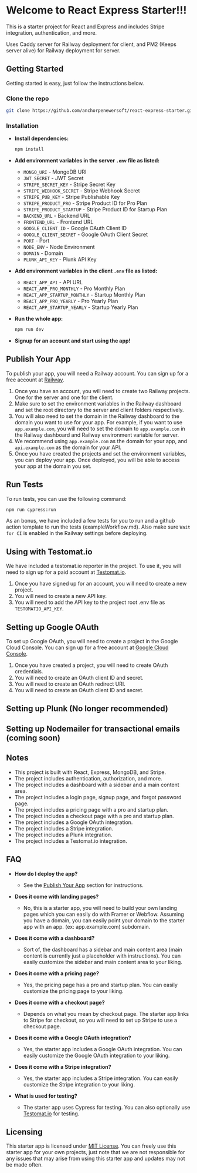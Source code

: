 ﻿# Welcome to React Express Starter!!!

This is a starter project for React and Express and includes Stripe integration, authentication, and more.

Uses Caddy server for Railway deployment for client, and PM2 (Keeps server alive) for Railway deployment for server.

## Getting Started

Getting started is easy, just follow the instructions below.

### Clone the repo

```bash
git clone https://github.com/anchorpenewersoft/react-express-starter.git
```

### Installation

- **Install dependencies:**  
  ```bash
  npm install
  ```

- **Add environment variables in the server `.env` file as listed:**
  - `MONGO_URI` - MongoDB URI
  - `JWT_SECRET` - JWT Secret
  - `STRIPE_SECRET_KEY` - Stripe Secret Key
  - `STRIPE_WEBHOOK_SECRET` - Stripe Webhook Secret
  - `STRIPE_PUB_KEY` - Stripe Publishable Key
  - `STRIPE_PRODUCT_PRO` - Stripe Product ID for Pro Plan
  - `STRIPE_PRODUCT_STARTUP` - Stripe Product ID for Startup Plan
  - `BACKEND_URL` - Backend URL
  - `FRONTEND_URL` - Frontend URL
  - `GOOGLE_CLIENT_ID` - Google OAuth Client ID
  - `GOOGLE_CLIENT_SECRET` - Google OAuth Client Secret
  - `PORT` - Port
  - `NODE_ENV` - Node Environment
  - `DOMAIN` - Domain
  - `PLUNK_API_KEY` - Plunk API Key

- **Add environment variables in the client `.env` file as listed:**
  - `REACT_APP_API` - API URL
  - `REACT_APP_PRO_MONTHLY` - Pro Monthly Plan
  - `REACT_APP_STARTUP_MONTHLY` - Startup Monthly Plan
  - `REACT_APP_PRO_YEARLY` - Pro Yearly Plan
  - `REACT_APP_STARTUP_YEARLY` - Startup Yearly Plan

- **Run the whole app:**  
  ```bash
  npm run dev
  ```

- **Signup for an account and start using the app!**

## Publish Your App

To publish your app, you will need a Railway account. You can sign up for a free account at [Railway](https://railway.app).

1. Once you have an account, you will need to create two Railway projects. One for the server and one for the client.
2. Make sure to set the environment variables in the Railway dashboard and set the root directory to the server and client folders respectively.
3. You will also need to set the domain in the Railway dashboard to the domain you want to use for your app. For example, if you want to use `app.example.com`, you will need to set the domain to `app.example.com` in the Railway dashboard and Railway environment variable for server.
4. We recommend using `app.example.com` as the domain for your app, and `api.example.com` as the domain for your API.
5. Once you have created the projects and set the environment variables, you can deploy your app. Once deployed, you will be able to access your app at the domain you set.

## Run Tests

To run tests, you can use the following command:

```bash
npm run cypress:run
```

As an bonus, we have included a few tests for you to run and a github action template to run the tests (exampleWorkflow.md). Also make sure `Wait for CI` is enabled in the Railway settings before deploying.

## Using with Testomat.io

We have included a testomat.io reporter in the project. To use it, you will need to sign up for a paid account at [Testomat.io](https://testomat.io/).

1. Once you have signed up for an account, you will need to create a new project.
2. You will need to create a new API key.
3. You will need to add the API key to the project root .env file as `TESTOMATIO_API_KEY`.

## Setting up Google OAuth

To set up Google OAuth, you will need to create a project in the Google Cloud Console. You can sign up for a free account at [Google Cloud Console](https://console.cloud.google.com/).

1. Once you have created a project, you will need to create OAuth credentials.
2. You will need to create an OAuth client ID and secret.
3. You will need to create an OAuth redirect URI.
4. You will need to create an OAuth client ID and secret.

## Setting up Plunk (No longer recommended)

## Setting up Nodemailer for transactional emails (coming soon)

## Notes

- This project is built with React, Express, MongoDB, and Stripe.
- The project includes authentication, authorization, and more.
- The project includes a dashboard with a sidebar and a main content area.
- The project includes a login page, signup page, and forgot password page.
- The project includes a pricing page with a pro and startup plan.
- The project includes a checkout page with a pro and startup plan.
- The project includes a Google OAuth integration.
- The project includes a Stripe integration.
- The project includes a Plunk integration.
- The project includes a Testomat.io integration.


## FAQ

- **How do I deploy the app?**
  - See the [Publish Your App](#publish-your-app) section for instructions.

- **Does it come with landing pages?**
  - No, this is a starter app, you will need to build your own landing pages which you can easily do with Framer or Webflow. Assuming you have a domain, you can easily point your domain to the starter app with an app. (ex: app.example.com) subdomain.

- **Does it come with a dashboard?**
  - Sort of, the dashboard has a sidebar and main content area (main content is currently just a placeholder with instructions). You can easily customize the sidebar and main content area to your liking.

- **Does it come with a pricing page?**
  - Yes, the pricing page has a pro and startup plan. You can easily customize the pricing page to your liking.

- **Does it come with a checkout page?**
  - Depends on what you mean by checkout page. The starter app links to Stripe for checkout, so you will need to set up Stripe to use a checkout page.

- **Does it come with a Google OAuth integration?**
  - Yes, the starter app includes a Google OAuth integration. You can easily customize the Google OAuth integration to your liking.

- **Does it come with a Stripe integration?**
  - Yes, the starter app includes a Stripe integration. You can easily customize the Stripe integration to your liking.

- **What is used for testing?**
  - The starter app uses Cypress for testing. You can also optionally use [Testomat.io](https://testomat.io/) for testing.



## Licensing

This starter app is licensed under [MIT License](LICENSE). You can freely use this starter app for your own projects, just note that we are not responsible for any issues that may arise from using this starter app and updates may not be made often.

